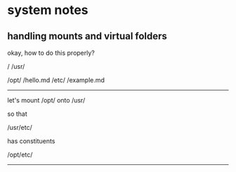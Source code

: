 # system notes

## handling mounts and virtual folders

okay, how to do this properly?

/
  /usr/

  /opt/
    /hello.md
    /etc/
      /example.md

---

let's mount /opt/ onto /usr/

so that

  /usr/etc/

has constituents

  /opt/etc/

---


